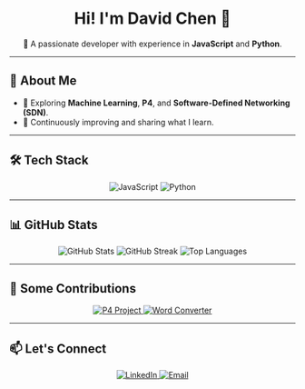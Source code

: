 <div align="center">
  <h1>Hi! I'm David Chen 👋</h1>
  <p>🌟 A passionate developer with experience in <b>JavaScript</b> and <b>Python</b>.</p>
</div>

---

## 🌱 About Me
- 🚀 Exploring **Machine Learning**, **P4**, and **Software-Defined Networking (SDN)**.
- 🎯 Continuously improving and sharing what I learn.

---

## 🛠 Tech Stack
<div align="center">
  <img src="https://img.shields.io/badge/JavaScript-323330?style=for-the-badge&logo=javascript&logoColor=F7DF1E" alt="JavaScript" />
  <img src="https://img.shields.io/badge/Python-3776AB?style=for-the-badge&logo=python&logoColor=white" alt="Python" />
</div>

---

## 📊 GitHub Stats
<div align="center">
  <img src="https://github-readme-stats.vercel.app/api?username=davidchen0970&show_icons=true&theme=radical" alt="GitHub Stats" />
  <img src="https://github-readme-streak-stats.herokuapp.com/?user=davidchen0970&theme=radical" alt="GitHub Streak" />
  <img src="https://github-readme-stats.vercel.app/api/top-langs/?username=davidchen0970&layout=compact&theme=radical" alt="Top Languages" />
</div>

---

## 🚀 Some Contributions
<div align="center">
  <a href="https://github.com/davidchen0970/P4">
    <img src="https://github-readme-stats.vercel.app/api/pin/?username=davidchen0970&repo=P4&theme=radical" alt="P4 Project" />
  </a>
  <a href="https://github.com/davidchen0970/wordConverter">
    <img src="https://github-readme-stats.vercel.app/api/pin/?username=davidchen0970&repo=wordConverter&theme=radical" alt="Word Converter" />
  </a>
</div>

---

## 📫 Let's Connect
<div align="center">
  <a href="https://www.linkedin.com/in/davidchen0970/" target="_blank">
    <img src="https://img.shields.io/badge/LinkedIn-0A66C2?style=for-the-badge&logo=linkedin&logoColor=white" alt="LinkedIn" />
  </a>
  <a href="mailto:davidchen@example.com">
    <img src="https://img.shields.io/badge/Email-D14836?style=for-the-badge&logo=gmail&logoColor=white" alt="Email" />
  </a>
</div>
